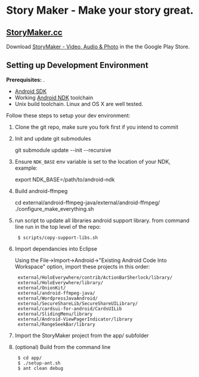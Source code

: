 Story Maker - Make your story great.
=====

## [StoryMaker.cc](http://storymaker.cc/)

Download [StoryMaker - Video, Audio & Photo](https://play.google.com/store/apps/details?id=info.guardianproject.mrapp) in the the Google Play Store. 

## Setting up Development Environment

**Prerequisites:**
. 
* [Android SDK](https://developer.android.com/sdk/installing/index.html)
* Working [Android NDK](https://developer.android.com/tools/sdk/ndk/index.html) toolchain
* Unix build toolchain.  Linux and OS X are well tested.

Follow these steps to setup your dev environment:

1. Clone the git repo, make sure you fork first if you intend to commit

1. Init and update git submodules

    git submodule update --init --recursive

1. Ensure `NDK_BASE` env variable is set to the location of your NDK, example:

    export NDK_BASE=/path/to/android-ndk

1. Build android-ffmpeg

    cd external/android-ffmpeg-java/external/android-ffmpeg/
    ./configure_make_everything.sh

1. run script to update all libraries android support library.  from command line run in the top level of the repo:

        $ scripts/copy-support-libs.sh

1. Import dependancies into Eclipse

    Using the File->Import->Android->"Existing Android Code Into Workspace" option, import these projects in this order:

        external/HoloEverywhere/contrib/ActionBarSherlock/library/
        external/HoloEverywhere/library/
        external/OnionKit/
        external/android-ffmpeg-java/
        external/WordpressJavaAndroid/
        external/SecureShareLib/SecureShareUILibrary/
        external/cardsui-for-android/CardsUILib
        external/SlidingMenu/library
        external/Android-ViewPagerIndicator/library
        external/RangeSeekBar/library

1. Import the StoryMaker project from the app/ subfolder

1. (optional) Build from the command line

        $ cd app/
        $ ./setup-ant.sh
        $ ant clean debug
